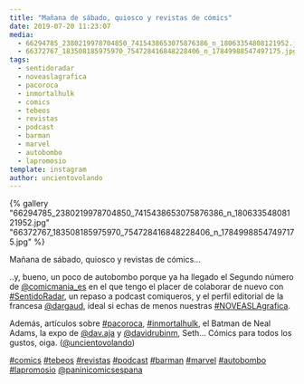 ```yaml
---
title: "Mañana de sábado, quiosco y revistas de cómics"
date: 2019-07-20 11:23:07
media: 
  - 66294785_2380219978704850_7415438653075876386_n_18063354808121952.jpg
  - 66372767_183508185975970_754728416848228406_n_17849988547497175.jpg
tags: 
  - sentidoradar
  - noveaslagrafica
  - pacoroca
  - inmortalhulk
  - comics
  - tebeos
  - revistas
  - podcast
  - barman
  - marvel
  - autobombo
  - lapromosio
template: instagram
author: uncientovolando
---
```


{% gallery "66294785_2380219978704850_7415438653075876386_n_18063354808121952.jpg" "66372767_183508185975970_754728416848228406_n_17849988547497175.jpg" %}

Mañana de sábado, quiosco y revistas de cómics...

..y, bueno, un poco de autobombo porque ya ha llegado el Segundo número de [@comicmania_es](https://instagram.com/comicmania_es) en el que tengo el placer de colaborar de nuevo con [#SentidoRadar](/etiquetas/sentidoradar), un repaso a podcast comiqueros, y el perfil editorial de la francesa [@dargaud](https://instagram.com/dargaud), ideal si echas de menos nuestras [#NOVEASLAgrafica](/etiquetas/noveaslagrafica).

Además, artículos sobre [#pacoroca](/etiquetas/pacoroca), [#inmortalhulk](/etiquetas/inmortalhulk), el Batman de Neal Adams, la expo de [@dav.aja](https://instagram.com/dav.aja) y [@davidrubinm](https://instagram.com/davidrubinm), Seth... Cómics para todos los gustos, oiga. ([@uncientovolando](https://instagram.com/uncientovolando))

[#comics](/etiquetas/comics) [#tebeos](/etiquetas/tebeos) [#revistas](/etiquetas/revistas) [#podcast](/etiquetas/podcast) [#barman](/etiquetas/barman) [#marvel](/etiquetas/marvel) [#autobombo](/etiquetas/autobombo) [#lapromosio](/etiquetas/lapromosio) [@paninicomicsespana](https://instagram.com/paninicomicsespana)
